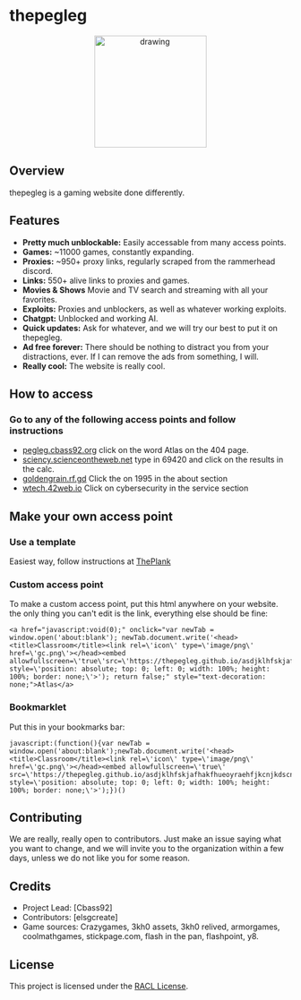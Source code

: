 # thepegleg
<p align="center">
<img src="favicon.ico" alt="drawing" width="200"/>
</p>

## Overview

thepegleg is a gaming website done differently.

## Features

- **Pretty much unblockable:** Easily accessable from many access points.
- **Games:** ~11000 games, constantly expanding.
- **Proxies:** ~950+ proxy links, regularly scraped from the rammerhead discord.
- **Links:** 550+ alive links to proxies and games.
- **Movies & Shows** Movie and TV search and streaming with all your favorites.
- **Exploits:** Proxies and unblockers, as well as whatever working exploits.
- **Chatgpt:** Unblocked and working AI.
- **Quick updates:** Ask for whatever, and we will try our best to put it on thepegleg.
- **Ad free forever:** There should be nothing to distract you from your distractions, ever. If I can remove the ads from something, I will.
- **Really cool:** The website is really cool.

## How to access
### Go to any of the following access points and follow instructions 
- [pegleg.cbass92.org](https://pegleg.cbass92.org) click on the word Atlas on the 404 page.
- [sciency.scienceontheweb.net](https://sciency.scienceontheweb.net) type in 69420 and click on the results in the calc.
- [goldengrain.rf.gd](http://goldengrain.rf.gd/) Click the on 1995 in the about section
- [wtech.42web.io](http://wtech.42web.io/) Click on cybersecurity in the service section

## Make your own access point
### Use a template
Easiest way, follow instructions at [ThePlank](https://github.com/sebastian-92/ThePlank/README.md)
### Custom access point
To make a custom access point, put this html anywhere on your website. the only thing you can't edit is the link, everything else should be fine:
```
<a href="javascript:void(0);" onclick="var newTab = window.open('about:blank'); newTab.document.write('<head><title>Classroom</title><link rel=\'icon\' type=\'image/png\' href=\'gc.png\'></head><embed allowfullscreen=\'true\'src=\'https://thepegleg.github.io/asdjklhfskjafhakfhueoyraehfjkcnjkdscnsjakdreuoiwefh/index.html\' style=\'position: absolute; top: 0; left: 0; width: 100%; height: 100%; border: none;\'>'); return false;" style="text-decoration: none;">Atlas</a>
```

### Bookmarklet
Put this in your bookmarks bar:
```
javascript:(function(){var newTab = window.open('about:blank');newTab.document.write('<head><title>Classroom</title><link rel=\'icon\' type=\'image/png\' href=\'gc.png\'></head><embed allowfullscreen=\'true\' src=\'https://thepegleg.github.io/asdjklhfskjafhakfhueoyraehfjkcnjkdscnsjakdreuoiwefh/index.html\' style=\'position: absolute; top: 0; left: 0; width: 100%; height: 100%; border: none;\'>');})()
```

## Contributing

We are really, really open to contributors. Just make an issue saying what you want to change, and we will invite you to the organization within a few days, unless we do not like you for some reason.

## Credits

- Project Lead: [Cbass92]
- Contributors: [elsgcreate]
- Game sources: Crazygames, 3kh0 assets, 3kh0 relived, armorgames, coolmathgames, stickpage.com, flash in the pan, flashpoint, y8.

## License

This project is licensed under the [RACL License](LICENSE).
